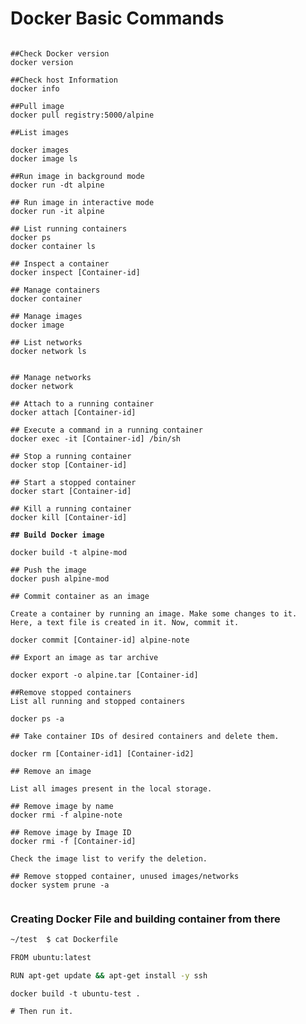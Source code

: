 # Docker Basic Commands

<pre><code>
##Check Docker version  
docker version

##Check host Information  
docker info

##Pull image  
docker pull registry:5000/alpine

##List images

docker images  
docker image ls  

##Run image in background mode  
docker run -dt alpine  

## Run image in interactive mode  
docker run -it alpine

## List running containers  
docker ps  
docker container ls  

## Inspect a container  
docker inspect [Container-id]

## Manage containers  
docker container  

## Manage images  
docker image

## List networks  
docker network ls  


## Manage networks  
docker network

## Attach to a running container  
docker attach [Container-id]  

## Execute a command in a running container  
docker exec -it [Container-id] /bin/sh

## Stop a running container  
docker stop [Container-id]  

## Start a stopped container  
docker start [Container-id]  

## Kill a running container  
docker kill [Container-id]
<strong>
</strong><strong>## Build Docker image  
</strong>
docker build -t alpine-mod

## Push the image  
docker push alpine-mod  

## Commit container as an image

Create a container by running an image. Make some changes to it.  
Here, a text file is created in it. Now, commit it.  

docker commit [Container-id] alpine-note

## Export an image as tar archive  

docker export -o alpine.tar [Container-id]  

##Remove stopped containers
List all running and stopped containers  

​docker ps -a

## Take container IDs of desired containers and delete them.  

docker rm [Container-id1] [Container-id2]  

## Remove an image 

List all images present in the local storage.  

## Remove image by name  
docker rmi -f alpine-note  

## Remove image by Image ID  
docker rmi -f [Container-id]

Check the image list to verify the deletion.

## Remove stopped container, unused images/networks  
​docker system prune -a

</code></pre>

### Creating Docker File and building container from there

```bash
~/test  $ cat Dockerfile

FROM ubuntu:latest

RUN apt-get update && apt-get install -y ssh

```

```
docker build -t ubuntu-test .

# Then run it. 
```

